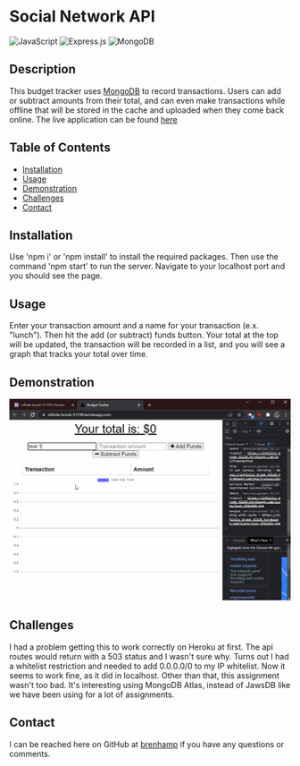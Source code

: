 # Social Network API

![JavaScript](https://img.shields.io/badge/JavaScript-323330?style=for-the-badge&logo=javascript&logoColor=F7DF1E)
![Express.js](https://img.shields.io/badge/Express.js-404D59?style=for-the-badge)
![MongoDB](https://img.shields.io/badge/MongoDB-4EA94B?style=for-the-badge&logo=mongodb&logoColor=white)

## Description

This budget tracker uses [MongoDB](https://www.mongodb.com/) to record transactions. Users can add or subtract amounts from their total, and can even make transactions while offline that will be stored in the cache and uploaded when they come back online. The live application can be found [here]()

## Table of Contents

- [Installation](#installation)
- [Usage](#usage)
- [Demonstration](#demonstration)
- [Challenges](#challenges)
- [Contact](#contact)

## Installation

Use 'npm i' or 'npm install' to install the required packages. Then use the command 'npm start' to run the server. Navigate to your localhost port and you should see the page.

## Usage

Enter your transaction amount and a name for your transaction (e.x. "lunch"). Then hit the add (or subtract) funds button. Your total at the top will be updated, the transaction will be recorded in a list, and you will see a graph that tracks your total over time.

## Demonstration

![demo video](./assets/budget-tracker-example.gif)

## Challenges

I had a problem getting this to work correctly on Heroku at first. The api routes would return with a 503 status and I wasn't sure why. Turns out I had a whitelist restriction and needed to add 0.0.0.0/0 to my IP whitelist. Now it seems to work fine, as it did in localhost. Other than that, this assignment wasn't too bad. It's interesting using MongoDB Atlas, instead of JawsDB like we have been using for a lot of assignments.

## Contact

I can be reached here on GitHub at [brenhamp](https://github.com/brenhamp) if you have any questions or comments.
